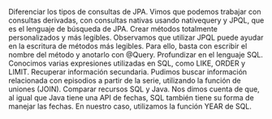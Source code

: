 Diferenciar los tipos de consultas de JPA. Vimos que podemos trabajar con consultas derivadas, con consultas nativas usando nativequery y JPQL, que es el lenguaje de búsqueda de JPA.
Crear métodos totalmente personalizados y más legibles. Observamos que utilizar JPQL puede ayudar en la escritura de métodos más legibles. Para ello, basta con escribir el nombre del método y anotarlo con @Query.
Profundizar en el lenguaje SQL. Conocimos varias expresiones utilizadas en SQL, como LIKE, ORDER y LIMIT.
Recuperar información secundaria. Pudimos buscar información relacionada con episodios a partir de la serie, utilizando la función de uniones (JOIN).
Comparar recursos SQL y Java. Nos dimos cuenta de que, al igual que Java tiene una API de fechas, SQL también tiene su forma de manejar las fechas. En nuestro caso, utilizamos la función YEAR de SQL.
